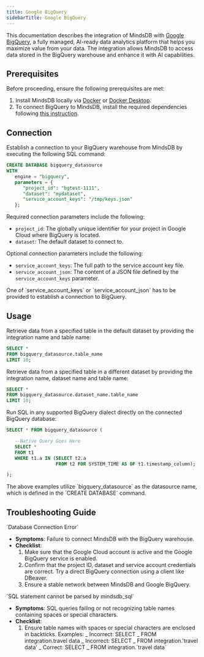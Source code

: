 ```yaml
---
title: Google BigQuery
sidebarTitle: Google BigQuery
---
```


This documentation describes the integration of MindsDB with [Google BigQuery](https://cloud.google.com/bigquery?hl=en), a fully managed, AI-ready data analytics platform that helps you maximize value from your data.
The integration allows MindsDB to access data stored in the BigQuery warehouse and enhance it with AI capabilities.

## Prerequisites

Before proceeding, ensure the following prerequisites are met:

1. Install MindsDB locally via [Docker](/setup/self-hosted/docker) or [Docker Desktop](/setup/self-hosted/docker-desktop).
2. To connect BigQuery to MindsDB, install the required dependencies following [this instruction](/setup/self-hosted/docker#install-dependencies).

## Connection

Establish a connection to your BigQuery warehouse from MindsDB by executing the following SQL command:

```sql
CREATE DATABASE bigquery_datasource
WITH
   engine = "bigquery",
   parameters = {
      "project_id": "bgtest-1111",
      "dataset": "mydataset",
      "service_account_keys": "/tmp/keys.json"
   };
```

Required connection parameters include the following:

- `project_id`: The globally unique identifier for your project in Google Cloud where BigQuery is located.
- `dataset`: The default dataset to connect to.

Optional connection parameters include the following:

- `service_account_keys`: The full path to the service account key file.
- `service_account_json`: The content of a JSON file defined by the `service_account_keys` parameter.

<Note>
  One of `service_account_keys` or `service_account_json` has to be provided to
  establish a connection to BigQuery.
</Note>

## Usage

Retrieve data from a specified table in the default dataset by providing the integration name and table name:

```sql
SELECT *
FROM bigquery_datasource.table_name
LIMIT 10;
```

Retrieve data from a specified table in a different dataset by providing the integration name, dataset name and table name:

```sql
SELECT *
FROM bigquery_datasource.dataset_name.table_name
LIMIT 10;
```

Run SQL in any supported BigQuery dialect directly on the connected BigQuery database:

```sql
SELECT * FROM bigquery_datasource (

   --Native Query Goes Here
   SELECT *
   FROM t1
   WHERE t1.a IN (SELECT t2.a
                  FROM t2 FOR SYSTEM_TIME AS OF t1.timestamp_column);

);
```

<Note>
  The above examples utilize `bigquery_datasource` as the datasource name, which
  is defined in the `CREATE DATABASE` command.
</Note>

## Troubleshooting Guide

<Warning>
`Database Connection Error`

- **Symptoms**: Failure to connect MindsDB with the BigQuery warehouse.
- **Checklist**:
  1. Make sure that the Google Cloud account is active and the Google BigQuery service is enabled.
  2. Confirm that the project ID, dataset and service account credentials are correct. Try a direct BigQuery connection using a client like DBeaver.
  3. Ensure a stable network between MindsDB and Google BigQuery.
     </Warning>

<Warning>
`SQL statement cannot be parsed by mindsdb_sql`

- **Symptoms**: SQL queries failing or not recognizing table names containing spaces or special characters.
- **Checklist**:
  1. Ensure table names with spaces or special characters are enclosed in backticks.
     Examples:
     _ Incorrect: SELECT _ FROM integration.travel data
     _ Incorrect: SELECT _ FROM integration.'travel data'
     _ Correct: SELECT _ FROM integration.\`travel data\`
     </Warning>
